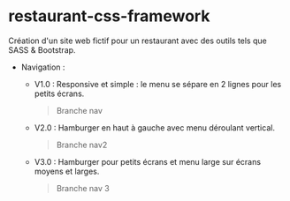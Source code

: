 # restaurant-css-framework
Création d'un site web fictif pour un restaurant avec des outils tels que SASS &amp; Bootstrap.

* Navigation :
  * V1.0 : Responsive et simple : le menu se sépare en 2 lignes pour les petits écrans.
      > Branche nav  

  * V2.0 : Hamburger en haut à gauche avec menu déroulant vertical.
      > Branche nav2

  * V3.0 : Hamburger pour petits écrans et menu large sur écrans moyens et larges.
      > Branche nav 3